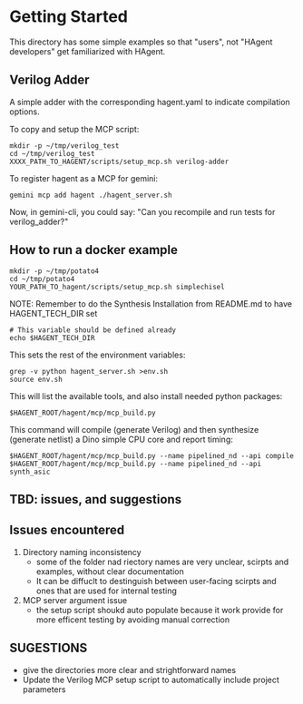 # Getting Started

This directory has some simple examples so that "users", not "HAgent developers" get familiarized with HAgent.

## Verilog Adder

A simple adder with the corresponding hagent.yaml to indicate compilation options.

To copy and setup the MCP script:
```
mkdir -p ~/tmp/verilog_test
cd ~/tmp/verilog_test
XXXX_PATH_TO_HAGENT/scripts/setup_mcp.sh verilog-adder
```

To register hagent as a MCP for gemini:
```
gemini mcp add hagent ./hagent_server.sh
```

Now, in gemini-cli, you could say:
"Can you recompile and run tests for verilog_adder?"

## How to run a docker example

```
mkdir -p ~/tmp/potato4
cd ~/tmp/potato4
YOUR_PATH_TO_hagent/scripts/setup_mcp.sh simplechisel
```

NOTE: Remember to do the Synthesis Installation from README.md to have HAGENT_TECH_DIR set
```
# This variable should be defined already
echo $HAGENT_TECH_DIR
```

This sets the rest of the environment variables:
```
grep -v python hagent_server.sh >env.sh
source env.sh
```

This will list the available tools, and also install needed python packages:
```
$HAGENT_ROOT/hagent/mcp/mcp_build.py
```

This command will compile (generate Verilog) and then synthesize (generate netlist) a Dino simple CPU core and report timing:
```
$HAGENT_ROOT/hagent/mcp/mcp_build.py --name pipelined_nd --api compile
$HAGENT_ROOT/hagent/mcp/mcp_build.py --name pipelined_nd --api synth_asic
```

## TBD: issues, and suggestions


## Issues encountered 
1. Directory naming inconsistency 
   - some of the folder nad riectory names are very unclear, scirpts and examples, without clear documentation
   - It can be diffuclt to destinguish between user-facing scirpts and ones that are used for internal testing
2. MCP server argument issue
   - the setup script shoukd auto populate because it work provide for more efficent testing by avoiding manual correction
  
## SUGESTIONS
 - give the directories more clear and strightforward names
 - Update the Verilog MCP setup script to automatically include project parameters
   
